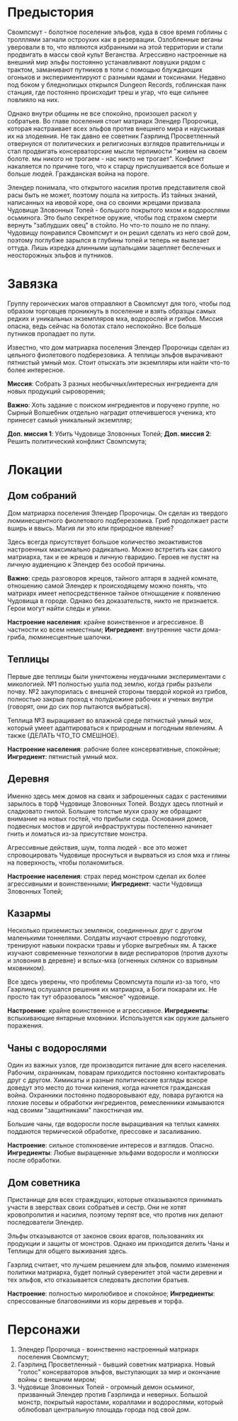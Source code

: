 # Предыстория 
Свомпсмут - болотное поселение эльфов, куда в свое время гоблины с тролллями загнали остроухих как в резервации. Озлобленные веганы уверовали в то, что являются избранными на этой территории и стали продвигать в массы свой культ Веганства. Агрессивно настроенные на внешний мир эльфы постоянно устанавливают ловушки рядом с трактом, заманивают путников в топи с помощью блуждающих огоньков и экспериментируют с разными ядами и токсинами. Недавно под боком у бледнолицых открылся Dungeon Records, гоблинская панк станция, где постоянно происходит треш и угар, что еще сильнее повлияло на них. 

Однако внутри общины не все спокойно, произошел раскол у собратьев. Во главе поселения стоит матриарх Элендер Пророчица, которая настраивает всех эльфов против внешнего мира и науськивая их на злодеяния. Не так давно ее советник Гаэрлинд Просветленный отвернулся от политических и религиозных взглядов правительницы и стал продвигать консерваторские мысли терпимости "живем на своем болоте. мы никого не трогаем - нас никто не трогает". Конфликт накаляется по причине того, что к старцу прислушивается все больше и больше людей. Гражданская война на пороге. 

Элендер понимала, что открытого насилия против представителя свой расы быть не может, поэтому пошла на хитрость. Из тайных знаний, написанных на ивовой коре, она со своими жрецами призвала Чудовище Зловонных Топей - большого покрытого мхом и водорослями осьминога. Это было секретное оружие, чтобы под страхом смерти вернуть "заблудших овец" в стойло. Но что-то пошло не по плану. Чудовищу понравился Свомпсмут и он решил сделать из него свой дом, поэтому поглубже зарылся в глубины топей и теперь не вылезает оттуда. Лишь изредка длинными щупальцами зацепляет беспечных и неосторожных эльфов и путников. 
# Завязка 
Группу героических магов отправляют в Свомпсмут для того, чтобы под образом торговцев проникнуть в поселение и взять образцы самых редких и уникальных экземпляров мха, водорослей и грибов. Миссия опасна, ведь сейчас на болотах стало неспокойно. Все больше путников пропадает по пути.

Известно, что дом матриарха поселения Элендер Пророчицы сделан из цельного фиолетового подберезовика. А теплицы эльфов вырачивают пятнистый умный мох. Стоит отыскать эти экземпляры или найти что-то более интересное.

**Миссия**: Собрать 3 разных необычных/интересных ингредиента для новых продукций сыроворения;

**Важно**: Хоть задание с поиском ингредиентов и поручено группе, но Сырный Волшебник отдельно наградит отлечившегося ученика, кто принесет самый уникальный экземпляр;

**Доп. миссия 1**: Убить Чудовище Зловонных Топей;
**Доп. миссия 2**: Решить политический конфликт Свомпсмута; 
# Локации 
## Дом собраний
Дом матриарха поселения Элендер Пророчицы. Он сделан из твердого люминесцентного фиолетового подберезовика. Гриб продолжает расти вширь и ввысь. Магия ли это или природное явление?

Здесь всегда присутствует большое количество экоактивистов настроенных максимально радикально. Можно встретить как самого матриарха, так и ее жрецов и личную гваридию. Героев не пустят на личную аудиенцию к Элендер без особой причины.

**Важно**: средь разговоров жрецов, тайного алтаря в задней комнате, отношению самой Элендер к происходящему можно понять, что матриарх имеет непосредственное тайное отношщение к появлению Чудовища в городе. Однако без доказательств, никто не признается. Герои могут найти следы и улики. 

**Настроение населения**: крайне воинственное и агрессивное. В частности ко всем неместным;
**Ингредиент**: внутренние части дома-гриба, люминесцентные шапочки.
## Теплицы
Первые две теплицы были уничтожены неудачными экспериментами с микологией. №1 полностью ушла под землю, когда грибы разъели почву. №2 закупорилась с внешней стороны твердой коркой из грибов, полностью закрыв проход к полудюжине рабочих и ученых внутри (говорят, они до сих пор пытаются выбраться).

Теплица №3 выращивает во влажной среде пятнистый умный мох, который умеет адаптироваться к природным и погодным явлениям. А также (ДЕЛАТЬ ЧТО_ТО СМЕШНОЕ).

**Настроение населения**: рабочие более консервативные, спокойные;
**Ингредиент**: пятнистый умный мох.
## Деревня
Именно здесь меж домов на сваях и заброшенных садах с растениями зарылось в торф Чудовище Зловонных Топей. Воздух здесь плотный и сладковато гнилой. Большие толстые мухи сразу же обращают внимание на новых гостей, что прибыли сюда. Основания домов, подвесных мостов и другой инфраструктуры постепенно начинает гнить и ломаться из-за присутствие монстра. 

Агрессивные действия, шум, толпа людей - все это может спровоцировать Чудовище проснуться и вырваться из слоя мха и глины на поверхность, чтобы полакомиться. 

**Настроение населения**: страх перед монстром сделал их более агрессивными и воинственными;
**Ингредиент**: части Чудовища Зловонных Топей;

## Казармы
Несколько приземистых землянок, соединенных друг с другом маленькими тоннелями. Солдаты изучают строевую подготовку, тренируют навыки покраски травы и уборке выгребных ям. А также изучают современные технологии в виде респираторов (против духоты и зловония в деревне) и вспых-мха (огненных склянок со взрывным мховником). 

Все здесь уверены, что проблемы Свомпсмута пошли из-за того, что Гаэрлинд ослушался решения их матриарха, а Боги покарали их. Не просто так тут образовалось "мясное" чудовище. 

**Настроение**: крайне воинственное и агрессивное.
**Ингредиенты**: вспыхивающие янтарные мховники. Используется как оружие дальнего поражения.

## Чаны с водорослями 
Один из важных узлов, где производится питание для всего населения. Рабочим, охранникам, поварам приходится постоянно контактировать друг с другом. Химикаты и разные политические взгляды вскоре доведут это место до точки кипения, когда начнется гражданская война. Охранники постоянно подворовывают еду, повара ругаются на плохие посевы и обработки ингредиентов, ремесленники измываются над своими "защитниками" пакостничая им.

Большие чаны, где водоросли после выращивания на теплых камнях поддаются термической обработке, прессовке и засаливанию. 

**Настроение**: сильное столкновение интересов и взглядов. Опасно.
**Ингредиенты**: Любые выращенные эльфами водоросли и моллюски после обработки.
## Дом советника
Пристанище для всех страждущих, которые отказываются принимать участи в зверствах своих собратьев и сестр. Они не хотят кровопролития и насилия, поэтому терпят все, что против них делают последователи Элендер. 

Эльфы отказываются от законов своих врагов, пользованиях их продукции и защиты от монстров. Однако им приходится делить Чаны и Теплицы для общего выживания здесь. 

Гаэрлид считает, что лучшем решением для эльфов, помимо изменения политики матриарха, будет полный суверенитет этой части деревни и тех эльфов, кто отказывается следовать деспотии братьев.

**Настроение**: полностью миролюбивое и спокойное;
**Ингредиенты**: спрессованные благовониями из коры деревьев и торфа.
# Персонажи 
1. Элендер Пророчица - воинственно настроенный матриарх поселения Свомпсмут;
2. Гаэрлинд Просветленный - бывший советник матриарха. Новый "голос" консерваторов эльфов, выступающих за мир и окончание войны с внешним миром;
3. Чудовище Зловонных Топей - огромный демон осьминог, призванный Элендер против Гаэрлинда и неверных. Большой монстр, покрытый наростами, кораллами и водорослями, который облюбовал центральную площадь города под свой дом.